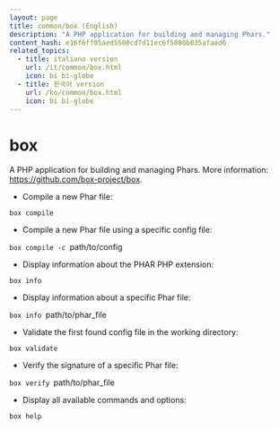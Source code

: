 ```yaml
---
layout: page
title: common/box (English)
description: "A PHP application for building and managing Phars."
content_hash: e16f6ff05aed5508cd7d11ec6f5800b035afaed6
related_topics:
  - title: italiano version
    url: /it/common/box.html
    icon: bi bi-globe
  - title: 한국어 version
    url: /ko/common/box.html
    icon: bi bi-globe
---
```

# box

A PHP application for building and managing Phars.
More information: <https://github.com/box-project/box>.

- Compile a new Phar file:

`box compile`

- Compile a new Phar file using a specific config file:

`box compile -c `<span class="tldr-var badge badge-pill bg-dark-lm bg-white-dm text-white-lm text-dark-dm font-weight-bold">path/to/config</span>

- Display information about the PHAR PHP extension:

`box info`

- Display information about a specific Phar file:

`box info `<span class="tldr-var badge badge-pill bg-dark-lm bg-white-dm text-white-lm text-dark-dm font-weight-bold">path/to/phar_file</span>

- Validate the first found config file in the working directory:

`box validate`

- Verify the signature of a specific Phar file:

`box verify `<span class="tldr-var badge badge-pill bg-dark-lm bg-white-dm text-white-lm text-dark-dm font-weight-bold">path/to/phar_file</span>

- Display all available commands and options:

`box help`
